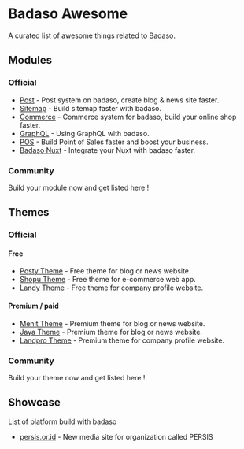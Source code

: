 # Badaso Awesome

A curated list of awesome things related to [Badaso](https://github.com/uasoft-indonesia/badaso).

## Modules

### Official

- [Post](https://github.com/uasoft-indonesia/badaso-post-module) - Post system on badaso, create blog & news site faster.
- [Sitemap](https://github.com/uasoft-indonesia/badaso-sitemap-modul) - Build sitemap faster with badaso.
- [Commerce](https://github.com/uasoft-indonesia/badaso-commerce-module) - Commerce system for badaso, build your online shop faster.
- [GraphQL](https://github.com/uasoft-indonesia/badaso-graphql-module) - Using GraphQL with badaso.
- [POS](https://github.com/uasoft-indonesia/badaso-POS-module) - Build Point of Sales faster and boost your business.
- [Badaso Nuxt](https://github.com/uasoft-indonesia/badaso-nuxt) - Integrate your Nuxt with badaso faster.

### Community

Build your module now and get listed here !

## Themes

### Official

#### Free

- [Posty Theme](https://github.com/uasoft-indonesia/badaso-posty-theme) - Free theme for blog or news website.
- [Shopu Theme](https://github.com/uasoft-indonesia/badaso-commerce-theme) - Free theme for e-commerce web app.
- [Landy Theme](https://badaso-landy.uatech.co.id) - Free theme for company profile website.

#### Premium / paid

- [Menit Theme](https://badaso-menit.uatech.co.id) - Premium theme for blog or news website.
- [Jaya Theme](https://badaso-jaya.uatech.co.id) - Premium theme for blog or news website.
- [Landpro Theme](https://badaso-landpro.uatech.co.id) - Premium theme for company profile website.

### Community

Build your theme now and get listed here !

## Showcase

List of platform build with badaso

- [persis.or.id](https://persis.or.id) - New media site for organization called PERSIS
